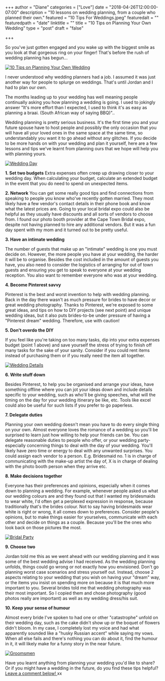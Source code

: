 +++
author = "Diane"
categories = ["Love"]
date = "2018-04-26T12:00:00-07:00"
description = "10 lessons on wedding planning, from a couple who planned their own."
featured = "10 Tips For Weddings.jpeg"
featuredalt = ""
featuredpath = "date"
linktitle = ""
title = "10 Tips on Planning Your Own Wedding"
type = "post"
draft = "false"

+++

So you've just gotten engaged and you wake up with the biggest smile as you look at that gorgeous ring on your finger! That's before the rush of wedding planning has begun...

<a class="image featured" href="img/2018/04/10 Tips For Weddings.jpeg" data-fancybox="group" data-caption="10 Tips on Planning Your Own Wedding">
  <img src="img/2018/04/10 Tips For Weddings.jpeg" alt="10 Tips on Planning Your Own Wedding"/>
</a>


I never understood why wedding planners had a job. I assumed it was just another way for people to splurge on weddings. That's until Jordan and I had to plan our own.

The months leading up to your wedding has well meaning people continually asking you how planning a wedding is going. I used to jokingly answer "It's more effort than I expected, I used to think it's as easy as planning a braai. (South African way of saying BBQ)"..

Wedding planning is pretty serious business. It's the first time you and your future spouse have to host people and possibly the only occasion that you will have all your loved ones in the same space at the same time, so understandably you want it to go ahead without any glitches. If you decide to be more hands on with your wedding and plan it yourself, here are a few lessons and tips we've learnt from planning ours that we hope will help you with planning yours.

<a class="image featured" href="img/2018/04/Wedding Pier.jpg" data-fancybox="group" data-caption="Wedding Day">
  <img src="img/2018/04/Wedding Pier.jpg" alt="Wedding Day"/>
</a>

**1. Set two budgets**
Extra expenses often creep up drawing closer to your wedding day. When calculating your budget, calculate an extended budget in the event that you do need to spend on unexpected items.

**2. Network**
You can get some really good tips and find connections from speaking to people you know who've recently gotten married. They most likely have a few vendor's contact details in their phone book and know what the latest prices are. Going to your local bridal expo could also be helpful as they usually have discounts and all sorts of vendors to choose from. I found our photo booth provider at the Cape Town Bridal expo, despite not having planned to hire any additional vendors. But it was a fun day spent with my mom and it turned out to be pretty useful.

**3. Have an intimate wedding**

The number of guests that make up an "intimate" wedding is one you must decide on. However, the more people you have at your wedding, the harder it will be to organise. Besides the cost included in the amount of guests you have, you also need to consider the logistics of arranging for out of town guests and ensuring you get to speak to everyone at your wedding reception. You also want to remember everyone who was at your wedding.

**4. Become Pinterest savvy**

Pinterest is the best and worst invention to help with wedding planning. Back in the day there wasn't as much pressure for brides to have decor or great wedding photography. Thanks to Pinterest, we're exposed to some great ideas, and tips on how to DIY projects (see next point) and unique wedding ideas, but it also puts brides-to-be under pressure of having a "Pinterest dream" wedding. Therefore, use with caution!

**5. Don't overdo the DIY**

If you feel like you're taking on too many tasks, dip into your extra expenses budget (point 1 above) and save yourself the stress of trying to finish off many tasks for the sake of your sanity. Consider if you could rent items instead of purchasing them or if you really need the item all together.

<a class="image featured" href="img/2018/04/Wedding Details.jpg" data-fancybox="group" data-caption="Wedding Details">
  <img src="img/2018/04/Wedding Details.jpg" alt="Wedding Details"/>
</a>

**6. Write stuff down**

Besides Pinterest, to help you be organised and arrange your ideas, have something offline where you can jot your ideas down and include details specific to your wedding, such as who'll be giving speeches, what will the timing on the day for your wedding itinerary be like, etc. Tools like excel could also be useful for such lists if you prefer to go paperless.

**7. Delegate duties**

Planning your own wedding doesn't mean you have to do every single thing on your own. Almost everyone loves the romance of a wedding so you'll be surprised to learn just how willing to help your friends can be. You can delegate reasonable duties to people who offer, or your wedding party-especially concerning things to deal with the day of your wedding. You'll likely have zero time or energy to deal with any unwanted surprises. You could assign each vendor to a person. E.g. Bridesmaid no. 1 is in charge of communicating with the make-up artist the day of, X is in charge of dealing with the photo booth person when they arrive etc.

**8. Make decisions together**

Everyone has their preferences and opinions, especially when it comes down to planning a wedding. For example, whenever people asked us what our wedding colours are and they found out that I wanted my bridesmaids to wear white, I'd often get a perplexed expression in response, because traditionally that's the brides colour. Not to say having bridesmaids wear white is right or wrong, it all comes down to preferences. Consider people's opinions, but to make things easier for yourselves, communicate with each other and decide on things as a couple. Because you'll be the ones who look back on those pictures the most.

<a class="image featured" href="img/2018/04/Bridal Party.jpg" data-fancybox="group" data-caption="Bridal Party">
  <img src="img/2018/04/Bridal Party.jpg" alt="Bridal Party"/>
</a>

**9. Choose two**

Jordan told me this as we went ahead with our wedding planning and it was some of the best wedding advise I had received. As the wedding planning unfolds, things could go wrong or not exactly how you envisioned. Don't go planning worst case scenarios and stress yourself out. Instead, choose 2 aspects relating to your wedding that you wish on having your "dream" way, or the items you insist on spending more on because it is that much more important to you. Several brides told me that wedding photography was their most important. So I copied them and chose photography (good photos really are important) as well as my wedding dress/his suit.

**10. Keep your sense of humour**

Almost every bride I've spoken to had one or other "catastrophe" unfold on their wedding day, such as the cake didn't show up or the boquet of flowers didn't bloom. In my case, I completely lost my voice and had what apparently sounded like a "husky Russian accent" while saying my vows. When all else fails and there's nothing you can do about it, find the humour in it, it will likely make for a funny story in the near future.

<a class="image featured" href="img/2018/04/Groomsmen.jpg" data-fancybox="group" data-caption="Groomsmen">
  <img src="img/2018/04/Groomsmen.jpg" alt="Groomsmen"/>
</a>

Have you learnt anything from planning your wedding you'd like to share? Or if you might have a wedding in the future, do you find these tips helpful? <a href="http://hellohaileys.com/blog/2018/04/26-10_tips_for_your_wedding/#comment"> Leave a comment below! </a> xx
